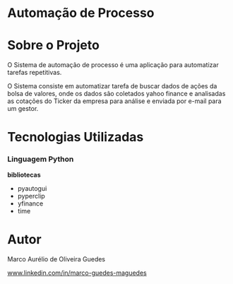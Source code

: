 # Automação de Processo
 
# Sobre o Projeto
O Sistema de automação de processo é uma aplicação para automatizar tarefas repetitivas.

O Sistema consiste em automatizar tarefa de buscar dados de ações da bolsa de valores, onde os dados são coletados yahoo finance e analisadas as cotações do Ticker da empresa para análise e enviada por e-mail para um gestor.

# Tecnologias Utilizadas

### Linguagem Python

**bibliotecas**
- pyautogui
- pyperclip
- yfinance
- time

# Autor
Marco Aurélio de Oliveira Guedes

www.linkedin.com/in/marco-guedes-maguedes
